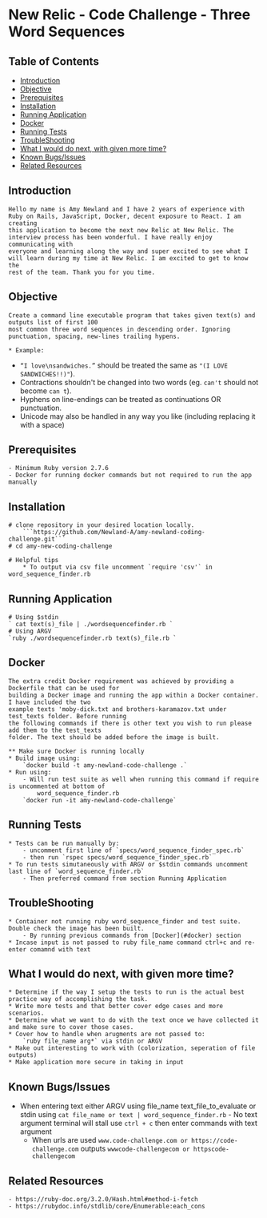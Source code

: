 # New Relic - Code Challenge - Three Word Sequences

## Table of Contents

 - [Introduction](#introduction)
 - [Objective](#objective)
 - [Prerequisites](#prerequisites)
 - [Installation](#installation)
 - [Running Application](#running-application)
 - [Docker](#docker)
 - [Running Tests](#running-tests)
 - [TroubleShooting](#troubleshooting)
 - [What I would do next, with given more time?](#what-i-would-do-next-with-given-more-time)
 - [Known Bugs/Issues](#known-bugsissues)
 - [Related Resources](#related-resoirces)


## Introduction
	Hello my name is Amy Newland and I have 2 years of experience with Ruby on Rails, JavaScript, Docker, decent exposure to React. I am creating
	this application to become the next new Relic at New Relic. The interview process has been wonderful. I have really enjoy communicating with
	everyone and learning along the way and super excited to see what I will learn during my time at New Relic. I am excited to get to know the
	rest of the team. Thank you for you time.

## Objective
	Create a command line executable program that takes given text(s) and outputs list of first 100
	most common three word sequences in descending order. Ignoring punctuation, spacing, new-lines trailing hypens.

	* Example:
  - `“I love\nsandwiches.”` should be treated the same as `"(I LOVE SANDWICHES!!)"`).
  - Contractions shouldn't be changed into two words (eg. `can't` should not become `can t`).
  - Hyphens on line-endings can be treated as continuations OR punctuation.
  - Unicode may also be handled in any way you like (including replacing it with a space)

## Prerequisites
	- Minimum Ruby version 2.7.6
	- Docker for running docker commands but not required to run the app manually

## Installation
	# clone repository in your desired location locally.
		```https://github.com/Newland-A/amy-newland-coding-challenge.git```
	# cd amy-new-coding-challenge

	# Helpful tips
		* To output via csv file uncomment `require 'csv'` in word_sequence_finder.rb

## Running Application
	# Using $stdin
	` cat text(s)_file | ./wordsequencefinder.rb `
	# Using ARGV
	`ruby ./wordsequencefinder.rb text(s)_file.rb `

## Docker
	The extra credit Docker requirement was achieved by providing a Dockerfile that can be used for
	building a Docker image and running the app within a Docker container. I have included the two
	example texts 'moby-dick.txt and brothers-karamazov.txt under test_texts folder. Before running
	the following commands if there is other text you wish to run please add them to the test_texts
	folder. The text should be added before the image is built.

	** Make sure Docker is running locally
	* Build image using:
		`docker build -t amy-newland-code-challenge .`
	* Run using:
		- Will run test suite as well when running this command if require is uncommented at bottom of
			word_sequence_finder.rb
		`docker run -it amy-newland-code-challenge`

## Running Tests
	* Tests can be run manually by:
		- uncomment first line of `specs/word_sequence_finder_spec.rb`
		- then run `rspec specs/word_sequence_finder_spec.rb`
	* To run tests simutaneously with ARGV or $stdin commands uncomment last line of `word_sequence_finder.rb`
		- Then preferred command from section Running Application

## TroubleShooting
 	* Container not running ruby word_sequence_finder and test suite. Double check the image has been built.
		- By running previous commands from [Docker](#docker) section
	* Incase input is not passed to ruby file_name command ctrl+c and re-enter comamnd with text

## What I would do next, with given more time?
	* Determine if the way I setup the tests to run is the actual best practice way of accomplishing the task.
	* Write more tests and that better cover edge cases and more scenarios.
	* Determine what we want to do with the text once we have collected it and make sure to cover those cases.
	* Cover how to handle when arugments are not passed to:
		`ruby file_name arg*` via stdin or ARGV
	* Make out interesting to work with (colorization, seperation of file outputs)
	* Make application more secure in taking in input

## Known Bugs/Issues
  * When entering text either ARGV using file_name text_file_to_evaluate or stdin using
		`cat file_name or text | word_sequence_finder.rb`
		- No text argument terminal will stall use `ctrl + c` then enter commands with text argument
	* When urls are used `www.code-challenge.com or https://code-challenge.com` outputs
		`wwwcode-challengecom or httpscode-challengecom`

## Related Resources
	- https://ruby-doc.org/3.2.0/Hash.html#method-i-fetch
	- https://rubydoc.info/stdlib/core/Enumerable:each_cons
